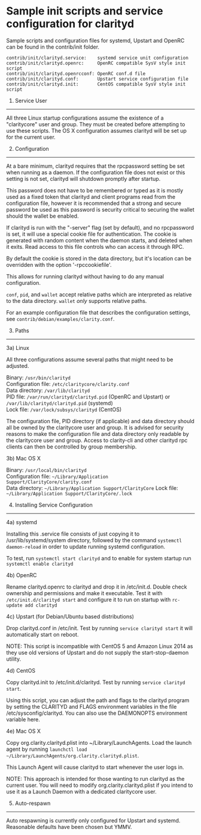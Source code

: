 Sample init scripts and service configuration for clarityd
==========================================================

Sample scripts and configuration files for systemd, Upstart and OpenRC
can be found in the contrib/init folder.

    contrib/init/clarityd.service:    systemd service unit configuration
    contrib/init/clarityd.openrc:     OpenRC compatible SysV style init script
    contrib/init/clarityd.openrcconf: OpenRC conf.d file
    contrib/init/clarityd.conf:       Upstart service configuration file
    contrib/init/clarityd.init:       CentOS compatible SysV style init script

1. Service User
---------------------------------

All three Linux startup configurations assume the existence of a "claritycore" user
and group.  They must be created before attempting to use these scripts.
The OS X configuration assumes clarityd will be set up for the current user.

2. Configuration
---------------------------------

At a bare minimum, clarityd requires that the rpcpassword setting be set
when running as a daemon.  If the configuration file does not exist or this
setting is not set, clarityd will shutdown promptly after startup.

This password does not have to be remembered or typed as it is mostly used
as a fixed token that clarityd and client programs read from the configuration
file, however it is recommended that a strong and secure password be used
as this password is security critical to securing the wallet should the
wallet be enabled.

If clarityd is run with the "-server" flag (set by default), and no rpcpassword is set,
it will use a special cookie file for authentication. The cookie is generated with random
content when the daemon starts, and deleted when it exits. Read access to this file
controls who can access it through RPC.

By default the cookie is stored in the data directory, but it's location can be overridden
with the option '-rpccookiefile'.

This allows for running clarityd without having to do any manual configuration.

`conf`, `pid`, and `wallet` accept relative paths which are interpreted as
relative to the data directory. `wallet` *only* supports relative paths.

For an example configuration file that describes the configuration settings,
see `contrib/debian/examples/clarity.conf`.

3. Paths
---------------------------------

3a) Linux

All three configurations assume several paths that might need to be adjusted.

Binary:              `/usr/bin/clarityd`  
Configuration file:  `/etc/claritycore/clarity.conf`  
Data directory:      `/var/lib/clarityd`  
PID file:            `/var/run/clarityd/clarityd.pid` (OpenRC and Upstart) or `/var/lib/clarityd/clarityd.pid` (systemd)  
Lock file:           `/var/lock/subsys/clarityd` (CentOS)  

The configuration file, PID directory (if applicable) and data directory
should all be owned by the claritycore user and group.  It is advised for security
reasons to make the configuration file and data directory only readable by the
claritycore user and group.  Access to clarity-cli and other clarityd rpc clients
can then be controlled by group membership.

3b) Mac OS X

Binary:              `/usr/local/bin/clarityd`  
Configuration file:  `~/Library/Application Support/ClarityCore/clarity.conf`  
Data directory:      `~/Library/Application Support/ClarityCore`
Lock file:           `~/Library/Application Support/ClarityCore/.lock`

4. Installing Service Configuration
-----------------------------------

4a) systemd

Installing this .service file consists of just copying it to
/usr/lib/systemd/system directory, followed by the command
`systemctl daemon-reload` in order to update running systemd configuration.

To test, run `systemctl start clarityd` and to enable for system startup run
`systemctl enable clarityd`

4b) OpenRC

Rename clarityd.openrc to clarityd and drop it in /etc/init.d.  Double
check ownership and permissions and make it executable.  Test it with
`/etc/init.d/clarityd start` and configure it to run on startup with
`rc-update add clarityd`

4c) Upstart (for Debian/Ubuntu based distributions)

Drop clarityd.conf in /etc/init.  Test by running `service clarityd start`
it will automatically start on reboot.

NOTE: This script is incompatible with CentOS 5 and Amazon Linux 2014 as they
use old versions of Upstart and do not supply the start-stop-daemon utility.

4d) CentOS

Copy clarityd.init to /etc/init.d/clarityd. Test by running `service clarityd start`.

Using this script, you can adjust the path and flags to the clarityd program by
setting the CLARITYD and FLAGS environment variables in the file
/etc/sysconfig/clarityd. You can also use the DAEMONOPTS environment variable here.

4e) Mac OS X

Copy org.clarity.clarityd.plist into ~/Library/LaunchAgents. Load the launch agent by
running `launchctl load ~/Library/LaunchAgents/org.clarity.clarityd.plist`.

This Launch Agent will cause clarityd to start whenever the user logs in.

NOTE: This approach is intended for those wanting to run clarityd as the current user.
You will need to modify org.clarity.clarityd.plist if you intend to use it as a
Launch Daemon with a dedicated claritycore user.

5. Auto-respawn
-----------------------------------

Auto respawning is currently only configured for Upstart and systemd.
Reasonable defaults have been chosen but YMMV.
